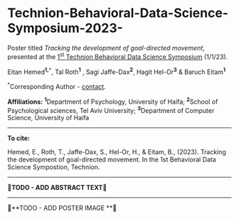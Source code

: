 # Technion-Behavioral-Data-Science-Symposium-2023-
Poster titled *Tracking the development of goal-directed movement*, presented at the [1<sup>st</sup> Technion Behavioral Data Science Symposium](https://idsi.net.technion.ac.il/technion-behavioral-data-science-symposium-registration-information/) (1/1/23).


Eitan Hemed<sup>**1,^**</sup>, Tal Roth<sup>**1**</sup> , Sagi Jaffe-Dax<sup>**2**</sup>, Hagit Hel-Or<sup>**3**</sup> & Baruch Eitam<sup>**1**</sup>

<sup>**^**</sup>Corresponding Author - [contact](mailto:Eitan.Hemed@gmail.com).

**Affiliations:** <sup>**1**</sup>Department of Psychology, University of Haifa; <sup>**2**</sup>School of Psychological sciences, Tel Aviv University; <sup>**3**</sup>Department of Computer Science, University of Haifa

-----
**To cite:**

Hemed, E., Roth, T., Jaffe-Dax, S., Hel-Or, H., & Eitam, B., (2023). Tracking the development of goal-directed movement. In the 1st Behavioral Data Science Sympostion, Technion. 

-----

🚧**TODO - ADD ABSTRACT TEXT**🚧

-----
🚧**TODO - ADD POSTER IMAGE **🚧


